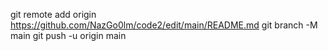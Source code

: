 git remote add origin https://github.com/NazGo0lm/code2/edit/main/README.md
git branch -M main 
git push -u origin main
